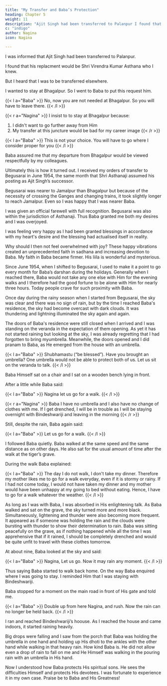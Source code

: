 ```yaml
---
title: "My Transfer and Baba’s Protection"
heading: Chapter 5
weight: 11
description: "Ajit Singh had been transferred to Palanpur I found that the one who was replacing him was somewhat known to me"
c: "indigo"
author: Nagina
icon: Nagina

---
```



I was informed that Ajit Singh had been transferred to Palanpur.

I found that his replacment would be Shri Virendra Kumar Asthana who I knew.

But I heard that I was to be transferred elsewhere.

I wanted to stay at Bhagalpur. So I went to Baba to put this request him.

{{< l a="Baba" >}}
No, now you are not needed at Bhagalpur. So you will have to leave there.
{{< /l >}}

{{< r a="Nagina" >}}
I insist to to stay at Bhagalpur because:
1. I didn't want to go further away from Him
2. My transfer at this juncture would be bad for my career image
{{< /r >}}

{{< l a="Baba" >}}
This is not your choice. You will have to go where I consider proper for you
{{< /l >}}


Baba assured me that my departure from Bhagalpur would be viewed respectfully by my colleagues. 

Ultimately this is how it turned out. I received my orders of transfer to Begusarai in June 1954, the same month that Shri Asthanaji assumed his posting as Ajit Singh’s successor.

Begusarai was nearer to Jamalpur than Bhagalpur but because of the necessity of crossing the Ganges and changing trains, it took slightly longer to reach Jamalpur. Even so I was happy that I was nearer Baba. 

I was given an official farewell with full recognition. Begusarai was also within the jurisdiction of Asthanaji. Thus Baba granted me both my desires and I was overjoyed. 

I was feeling very happy as I had been granted blessings in accordance with my heart's desire and the blessing had actualised itself in reality. 

Why should I then not feel overwhelmed with joy? These happy vibrations created an unprecedented faith in sadhana and increasing devotion to Baba. My faith in Baba became firmer. His liila is wonderful and mysterious. 

Since June 1954, when I shifted to Begusarai, I used to make it a point to go every month for Baba’s darshan during the holidays. Generally when I reached there, Baba would not take any one else with Him for the evening walks and I therefore had the good fortune to be alone with Him for nearly three hours. Today people crave for such proximity with Baba.

Once day during the rainy season when I started from Begusarai, the sky was clear and there was no sign of rain, but by the time I reached Baba's residence, the sky had become overcast with dark clouds. It was thundering and lightning illuminated the sky again and again.

The doors of Baba's residence were still closed when I arrived and I was standing on the veranda in the expectation of them opening. As yet it has not started raining but looking at the sky, I was already regretting that I had forgotten to bring myumbrella. Meanwhile, the doors opened and I did pranam to Baba, as He emerged from the house with an umbrella.

{{< l a="Baba" >}}
Shubhamastu (“be blessed”). Have you brought an umbrella? One umbrella would not be able to protect both of us. Let us sit on the veranda to talk. 
{{< /l >}}

Baba Himself sat on a chair and I sat on a wooden bench lying in front. 

After a little while Baba said:

{{< l a="Baba" >}}
Nagina let us go for a walk.
{{< /l >}}

{{< r a="Nagina" >}}
Baba I have no umbrella and I also have no change of clothes with me. If I get drenched, I will be in trouble as I will be staying overnight with Bindeshwariji and leaving in the morning
{{< /r >}}

Still, despite the rain, Baba again said:

{{< l a="Baba" >}}
Let us go for a walk.
{{< /l >}}


I followed Baba quietly. Baba walked at the same speed and the same distance as on other days. He also sat for the usual amount of time after the walk at the tiger’s grave.

During the walk Baba explained:

{{< l a="Baba" >}}
The day I do not walk, I don't take my dinner. Therefore my mother likes me to go for a walk everyday, even if it is stormy or rainy. If I had not come today, I would not have taken my dinner and my mother would have been unhappy at my going to bed without eating. Hence, I have to go for a walk whatever the weather.
{{< /l >}}


As long as I was with Baba, I was absorbed in His enlightening talk. As Baba walked and sat on the grave, the sky turned more and more black. Simultaneously, lightening and thunder were also becoming more frequent. It appeared as if someone was holding the rain and the clouds were bursting with thunder to show their determination to rain. Baba was sitting peacefully on the grave, as if nothing happened while all the time I was apprehensive that if it rained, I should be completely drenched and would be quite unfit to travel with these clothes tomorrow.

At about nine, Baba looked at the sky and said:

{{< l a="Baba" >}}
Nagina, Let us go. Now it may rain any moment.
{{< /l >}}

Thus saying Baba started to walk back home. On the way Baba enquired where I was going to stay. I reminded Him that I was staying with Bindeshwariji.

Baba stopped for a moment on the main road in front of His gate and told me.

{{< l a="Baba" >}}
Double up from here Nagina, and rush. Now the rain can no longer be held back.
{{< /l >}}



I ran and reached Bindeshwariji’s hoouse. As I reached the house and came
indoors, it started raining heavily. 

Big drops were falling and I saw from the porch that
Baba was holding the umbrella in one hand and holding up His dhoti to the ankles with
the other hand while walking in that heavy rain. How kind Baba is. He did not allow
even a drop of rain to fall on me and He Himself was walking in the pouring rain with an
umbrella in His hand. 

Now I understood how Baba protects His spiritual sons. He sees
the difficulties Himself and protects His devotees. I was fortunate to experience it in my
own case. Praise be to Baba and His Greatness!


